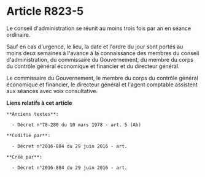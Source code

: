 # Article R823-5

Le conseil d'administration se réunit au moins trois fois par an en séance ordinaire.

Sauf en cas d'urgence, le lieu, la date et l'ordre du jour sont portés au moins deux semaines à l'avance à la connaissance
des membres du conseil d'administration, du commissaire du Gouvernement, du membre du corps du contrôle général économique et
financier et du directeur général.

Le commissaire du Gouvernement, le membre du corps du contrôle général économique et financier, le directeur général et
l'agent comptable assistent aux séances avec voix consultative.

**Liens relatifs à cet article**

	**Anciens textes**:

	  - Décret n°78-280 du 10 mars 1978 - art. 5 (Ab)

	**Codifié par**:

	  - Décret n°2016-884 du 29 juin 2016 - art.

	**Créé par**:

	  - Décret n°2016-884 du 29 juin 2016 - art.

